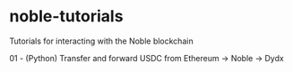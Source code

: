 # noble-tutorials
Tutorials for interacting with the Noble blockchain

01 - (Python) Transfer and forward USDC from Ethereum -> Noble -> Dydx
